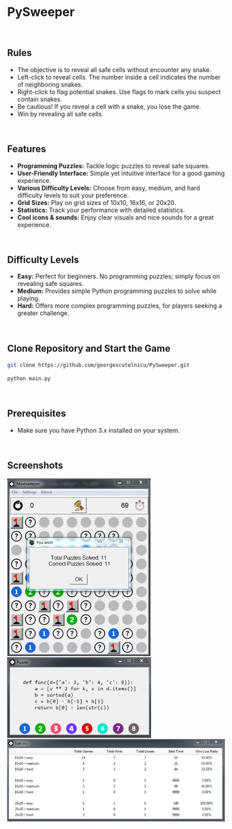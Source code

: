 # PySweeper
<br>

## Rules

- The objective is to reveal all safe cells without encounter any snake.
- Left-click to reveal cells. The number inside a cell indicates the number of neighboring snakes.
- Right-click to flag potential snakes. Use flags to mark cells you suspect contain snakes.
- Be cautious! If you reveal a cell with a snake, you lose the game.
- Win by revealing all safe cells.
<br>

## Features

- **Programming Puzzles:** Tackle logic puzzles to reveal safe squares.
- **User-Friendly Interface:** Simple yet intuitive interface for a good gaming experience.
- **Various Difficulty Levels:** Choose from easy, medium, and hard difficulty levels to suit your preference.
- **Grid Sizes:** Play on grid sizes of 10x10, 16x16, or 20x20.
- **Statistics:** Track your performance with detailed statistics.
- **Cool icons & sounds:** Enjoy clear visuals and nice sounds for a great experience.
<br>

## Difficulty Levels

- **Easy:** Perfect for beginners. No programming puzzles; simply focus on revealing safe squares.
- **Medium:** Provides simple Python programming puzzles to solve while playing.
- **Hard:** Offers more complex programming puzzles, for players seeking a greater challenge.
<br>

## Clone Repository and Start the Game
```bash
git clone https://github.com/georgescutelnicu/PySweeper.git
```
```bash
python main.py
```
<br>

## Prerequisites
- Make sure you have Python 3.x installed on your system.
<br>

## Screenshots
<img src="extras/W.png" width="333">
<img src="extras/p.png" width="333">
<img src="extras/s.png" width="666">

